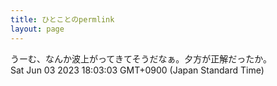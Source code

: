 ```yaml
---
title: ひとことのpermlink
layout: page
---
```

<div class="box" dt="1685782983833">
  うーむ、なんか波上がってきてそうだなぁ。夕方が正解だったか。
  <div class="content is-small">Sat Jun 03 2023 18:03:03 GMT+0900 (Japan Standard Time)</div>
</div>